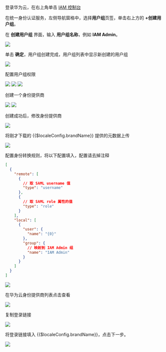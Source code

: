 <IntegrationDetailCard title="配置华为云">

登录华为云，在右上角单击 <a class="strong" href="https://console.huaweicloud.com/iam" target="_blank">IAM 控制台</a>

在统一身份认证服务，左侧导航窗格中，选择**用户组**页签，单击右上方的 **+创建用户组**。

在 **创建用户组** 界面，输入 **用户组名称**，例如 **IAM Admin**。

<img src="~@imagesZhCn/integration/huawei-cloud/2-1.png" class="md-img-padding" />

单击 **确定**，用户组创建完成，用户组列表中显示新创建的用户组

<img src="~@imagesZhCn/integration/huawei-cloud/2-2.png" class="md-img-padding" />

配置用户组权限

<img src="~@imagesZhCn/integration/huawei-cloud/2-3.png" class="md-img-padding" />

<img src="~@imagesZhCn/integration/huawei-cloud/2-4.png" class="md-img-padding" />

<img src="~@imagesZhCn/integration/huawei-cloud/2-5.png" class="md-img-padding" />

创建一个身份提供商

<img src="~@imagesZhCn/integration/huawei-cloud/2-6.png" class="md-img-padding" />

<img src="~@imagesZhCn/integration/huawei-cloud/2-7.png" class="md-img-padding" />

创建成功后，修改身份提供商

<img src="~@imagesZhCn/integration/huawei-cloud/2-8.png" class="md-img-padding" />

将刚才下载的 {{$localeConfig.brandName}} 提供的元数据上传

<img src="~@imagesZhCn/integration/huawei-cloud/2-9.png" class="md-img-padding" />

配置身份转换规则，将以下配置填入，配置请去掉注释

```json
[
  {
    "remote": [
      {
        // 取 SAML username 值
        "type": "username"
      },
      {
        // 取 SAML role 属性的值
        "type": "role"
      }
    ],
    "local": [
      {
        "user": {
          "name": "{0}"
        },
        "group": {
          // 映射到 IAM Admin 组
          "name": "IAM Admin"
        }
      }
    ]
  }
]
```

<img src="~@imagesZhCn/integration/huawei-cloud/2-10.png" class="md-img-padding" />

在华为云身份提供商列表点击查看

![](~@imagesZhCn/integration/huawei-cloud/2-11.v2.png)

复制登录链接

![](~@imagesZhCn/integration/huawei-cloud/2-12.v2.png)

将登录链接填入 {{$localeConfig.brandName}}，点击下一步。

![](~@imagesZhCn/integration/huawei-cloud/2-13.v2.png)

</IntegrationDetailCard>
